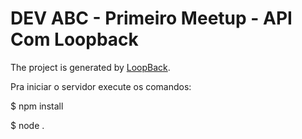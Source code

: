 # DEV ABC - Primeiro Meetup - API Com Loopback

The project is generated by [LoopBack](http://loopback.io).

Pra iniciar o servidor execute os comandos:

  $ npm install
	
  $ node .
